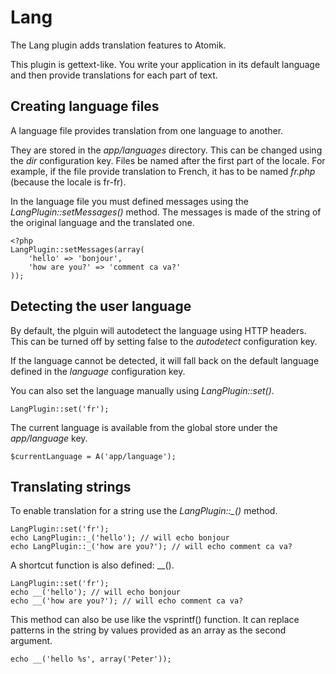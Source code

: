 
# Lang

The Lang plugin adds translation features to Atomik.

This plugin is gettext-like. You write your application in its default language and then
provide translations for each part of text.
	
	
## Creating language files

A language file provides translation from one language to another.

They are stored in the *app/languages* directory. This can
be changed using the *dir* configuration key. Files be named after
the first part of the locale. For example, if the file provide translation to French, it has to be
named *fr.php* (because the locale is fr-fr).

In the language file you must defined messages using the 
*LangPlugin::setMessages()* method. The messages is made of
the string of the original language and the translated one.

    <?php
    LangPlugin::setMessages(array(
	    'hello' => 'bonjour',
	    'how are you?' => 'comment ca va?'
    ));

## Detecting the user language

By default, the plguin will autodetect the language using HTTP headers. This can be turned off
by setting false to the *autodetect* configuration key.

If the language cannot be detected, it will fall back on the default language defined in the
*language* configuration key.

You can also set the language manually using *LangPlugin::set()*.

    LangPlugin::set('fr');

The current language is available from the global store under the *app/language* key.

    $currentLanguage = A('app/language');

## Translating strings

To enable translation for a string use the *LangPlugin::\_()* method.

    LangPlugin::set('fr');
    echo LangPlugin::_('hello'); // will echo bonjour
    echo LangPlugin::_('how are you?'); // will echo comment ca va?

A shortcut function is also defined: \_\_().

    LangPlugin::set('fr');
    echo __('hello'); // will echo bonjour
    echo __('how are you?'); // will echo comment ca va?

This method can also be use like the vsprintf() function. It can replace
patterns in the string by values provided as an array as the second argument.

    echo __('hello %s', array('Peter'));


